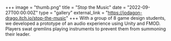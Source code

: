 +++
image = "thumb.png"
title = "Stop the Music"
date = "2022-09-27T00:00:00Z"
type = "gallery"
external_link = "https://jodagon-drago.itch.io/stop-the-music"
+++
With a group of 8 game design students, we developed a prototype of an audio experience using Unity and FMOD. Players swat gremlins playing instruments to prevent them from summoning their leader.
